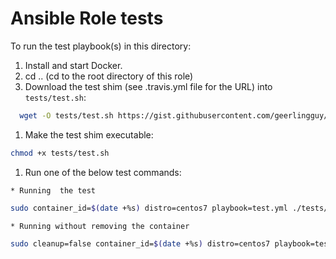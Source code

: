 # Ansible Role tests

To run the test playbook(s) in this directory:

  1. Install and start Docker.
  1. cd .. (cd to the root directory of this role)
  1. Download the test shim (see .travis.yml file for the URL) into `tests/test.sh`:
  ```sh
    wget -O tests/test.sh https://gist.githubusercontent.com/geerlingguy/73ef1e5ee45d8694570f334be385e181/raw/
  ```
  1. Make the test shim executable:
  ```sh
  chmod +x tests/test.sh
  ```
  1. Run one of the below test commands:

    * Running  the test
```sh
sudo container_id=$(date +%s) distro=centos7 playbook=test.yml ./tests/test.sh
```
    * Running without removing the container
```sh
sudo cleanup=false container_id=$(date +%s) distro=centos7 playbook=test.yml ./tests/test.sh
```